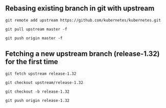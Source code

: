 ## Rebasing existing branch in git with upstream ##

```
git remote add upstream https://github.com/kubernetes/kubernetes.git

git pull upstream master -f

git push origin master -f
```


## Fetching a new upstream branch (release-1.32) for the first time ##

```
git fetch upstream release-1.32

git checkout upstream/release-1.32

git checkout -b release-1.32

git push origin release-1.32
```
